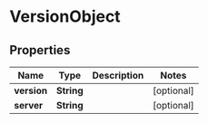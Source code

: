 
# VersionObject

## Properties
Name | Type | Description | Notes
------------ | ------------- | ------------- | -------------
**version** | **String** |  |  [optional]
**server** | **String** |  |  [optional]



